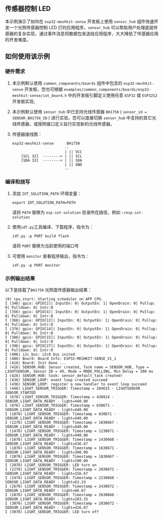 ## 传感器控制 LED

本示例演示了如何在 `esp32-meshkit-sense` 开发板上使用 `sensor_hub` 组件快速开发一个光照传感器控制 LED 灯的应用程序，`sensor_hub` 可以帮助用户处理底层传感器的复杂实现，通过事件消息将数据包发送给应用程序，大大降低了传感器应用的开发难度。

## 如何使用该示例

### 硬件需求

1. 本示例默认使用 `common_components/boards` 组件中包含的 `esp32-meshkit-sense` 开发板，您也可根据 `examples/common_components/boards/esp32-meshkit-sense/iot_board.h` 中的开发板引脚定义使用任意 `ESP32` 或 `ESP32S2` 开发板实现; 
2. 本示例默认使用 `sensor_hub` 中已支持光线传感器 `BH1750` ( `sensor_id = SENSOR_BH1750_ID` ) 进行实验，您可以直接切换 `sensor_hub` 中支持的其它光线传感器，或按照接口定义自行实现新的光线传感器。

3. 传感器接线图：

    ```
    esp32-meshkit-sense      BH1750
                            --       
                            | || VCC
        [SCL 32]  --------> | || SCL
        [SDA 33]  --------> | || SDA
                            | || GND
                            --      
    ```

### 编译和烧写

1. 添加 `IOT_SOLUTION_PATH` 环境变量：

    ```
    export IOT_SOLUTION_PATH=PATH
    ```
    请将 `PATH` 替换为 `esp-iot-solution` 目录所在路径，例如 `~/esp-iot-solution`

2. 使用`idf.py`工具编译、下载程序，指令为：

    ```
    idf.py -p PORT build flash
    ```

    请将 `PORT` 替换为当前使用的端口号

3. 可使用 `monitor` 查看程序输出，指令为：

    ```
    idf.py -p PORT monitor
    ```

### 示例输出结果

以下是挂载了`BH1750` 光照度传感器输出结果：

```
(0) cpu_start: Starting scheduler on APP CPU.
I (346) gpio: GPIO[2]| InputEn: 0| OutputEn: 1| OpenDrain: 0| Pullup: 0| Pulldown: 0| Intr:0 
I (356) gpio: GPIO[4]| InputEn: 0| OutputEn: 1| OpenDrain: 0| Pullup: 0| Pulldown: 0| Intr:0 
I (366) gpio: GPIO[12]| InputEn: 0| OutputEn: 1| OpenDrain: 0| Pullup: 0| Pulldown: 0| Intr:0 
I (376) gpio: GPIO[14]| InputEn: 0| OutputEn: 1| OpenDrain: 0| Pullup: 0| Pulldown: 0| Intr:0 
I (386) gpio: GPIO[15]| InputEn: 0| OutputEn: 1| OpenDrain: 0| Pullup: 0| Pulldown: 0| Intr:0 
I (396) gpio: GPIO[27]| InputEn: 0| OutputEn: 1| OpenDrain: 0| Pullup: 0| Pulldown: 0| Intr:0 
I (406) i2c_bus: i2c0 bus inited
I (406) Board: Board Info: ESP32-MESHKIT-SENSE_V1_1
I (416) Board: Init Done ...
I (416) SENSOR_HUB: Sensor created, Task name = SENSOR_HUB, Type = LIGHTSENSOR, Sensor ID = 49, Mode = MODE_POLLING, Min Delay = 200 ms
I (426) SENSOR_HUB: task: sensor_default_task created!
I (436) SENSOR_LOOP: event loop created succeed
I (436) SENSOR_LOOP: register a new handler to event loop succeed
I (446) LIGHT_SENSOR_TRIGGER: Timestamp = 204615 - LIGHTSENSOR SENSOR_STARTED
I (676) LIGHT_SENSOR_TRIGGER: Timestamp = 430814 - SENSOR_LIGHT_DATA_READY - light=440.00
I (876) LIGHT_SENSOR_TRIGGER: Timestamp = 630671 - SENSOR_LIGHT_DATA_READY - light=440.00
I (1076) LIGHT_SENSOR_TRIGGER: Timestamp = 830671 - SENSOR_LIGHT_DATA_READY - light=440.00
I (1276) LIGHT_SENSOR_TRIGGER: Timestamp = 1030667 - SENSOR_LIGHT_DATA_READY - light=440.00
I (1476) LIGHT_SENSOR_TRIGGER: Timestamp = 1230671 - SENSOR_LIGHT_DATA_READY - light=440.00
I (1676) LIGHT_SENSOR_TRIGGER: Timestamp = 1430668 - SENSOR_LIGHT_DATA_READY - light=436.67
I (1876) LIGHT_SENSOR_TRIGGER: Timestamp = 1630671 - SENSOR_LIGHT_DATA_READY - light=300.00
I (2076) LIGHT_SENSOR_TRIGGER: Timestamp = 1830667 - SENSOR_LIGHT_DATA_READY - light=190.00
I (2076) LIGHT_SENSOR_TRIGGER: LED turn on
I (2276) LIGHT_SENSOR_TRIGGER: Timestamp = 2030672 - SENSOR_LIGHT_DATA_READY - light=156.67
I (2476) LIGHT_SENSOR_TRIGGER: Timestamp = 2230668 - SENSOR_LIGHT_DATA_READY - light=63.33
I (2676) LIGHT_SENSOR_TRIGGER: Timestamp = 2430672 - SENSOR_LIGHT_DATA_READY - light=66.67
I (2876) LIGHT_SENSOR_TRIGGER: Timestamp = 2630668 - SENSOR_LIGHT_DATA_READY - light=283.33
I (3076) LIGHT_SENSOR_TRIGGER: Timestamp = 2830672 - SENSOR_LIGHT_DATA_READY - light=426.67
I (3076) LIGHT_SENSOR_TRIGGER: LED turn off
```
